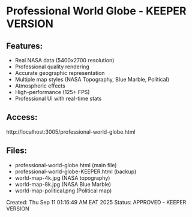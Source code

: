 # Professional World Globe - KEEPER VERSION

## Features:
- Real NASA data (5400x2700 resolution)
- Professional quality rendering
- Accurate geographic representation
- Multiple map styles (NASA Topography, Blue Marble, Political)
- Atmospheric effects
- High-performance (125+ FPS)
- Professional UI with real-time stats

## Access:
http://localhost:3005/professional-world-globe.html

## Files:
- professional-world-globe.html (main file)
- professional-world-globe-KEEPER.html (backup)
- world-map-4k.jpg (NASA topography)
- world-map-8k.jpg (NASA Blue Marble)
- world-map-political.png (Political map)

Created: Thu Sep 11 01:16:49 AM EAT 2025
Status: APPROVED - KEEPER VERSION
